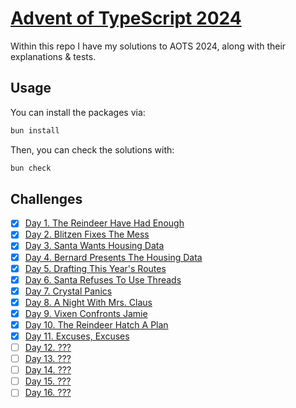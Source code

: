 # [Advent of TypeScript 2024](https://www.adventofts.com/events/2024)

Within this repo I have my solutions to AOTS 2024, along with their explanations & tests.

<!-- You can find detailed walkthroughs for each day's challenge below:

- **Days 1 to 10**: [Online](https://dev.to/erhant/advent-of-typescript-2023-part-i-1fh1) | [Markdown](./docs/01-10.md)
- **Days 11 to 20**: [Online](https://dev.to/erhant/advent-of-typescript-2023-part-ii-38ao) | [Markdown](./docs/11-20.md)
- **Days 21 to 25**: [Online](https://dev.to/erhant/advent-of-typescript-2023-part-iii-54l) | [Markdown](./docs/21-25.md) -->

## Usage

You can install the packages via:

```sh
bun install
```

Then, you can check the solutions with:

```sh
bun check
```

## Challenges

- [x] [Day 1. The Reindeer Have Had Enough](https://www.adventofts.com/events/2024/1)
- [x] [Day 2. Blitzen Fixes The Mess](https://www.adventofts.com/events/2024/2)
- [x] [Day 3. Santa Wants Housing Data](https://www.adventofts.com/events/2024/3)
- [x] [Day 4. Bernard Presents The Housing Data](https://www.adventofts.com/events/2024/4)
- [x] [Day 5. Drafting This Year's Routes](https://www.adventofts.com/events/2024/5)
- [x] [Day 6. Santa Refuses To Use Threads](https://www.adventofts.com/events/2024/6)
- [x] [Day 7. Crystal Panics](https://www.adventofts.com/events/2024/7)
- [x] [Day 8. A Night With Mrs. Claus](https://www.adventofts.com/events/2024/8)
- [x] [Day 9. Vixen Confronts Jamie](https://www.adventofts.com/events/2024/9)
- [x] [Day 10. The Reindeer Hatch A Plan](https://www.adventofts.com/events/2024/10)
- [x] [Day 11. Excuses, Excuses](https://www.adventofts.com/events/2024/11)
- [ ] [Day 12. ???](https://www.adventofts.com/events/2024/12)
- [ ] [Day 13. ???](https://www.adventofts.com/events/2024/13)
- [ ] [Day 14. ???](https://www.adventofts.com/events/2024/14)
- [ ] [Day 15. ???](https://www.adventofts.com/events/2024/15)
- [ ] [Day 16. ???](https://www.adventofts.com/events/2024/16)

